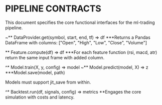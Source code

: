 # PIPELINE CONTRACTS

This document specifies the core functional interfaces for the ml-trading pipeline.

~** DataProvider.get(symbol, start, end, tf) => df
***Returns a Pandas DataFrame with columns: ["Open", "High", "Low", "Close", "Volume"]

** Feature.compute(df) => df
***For each feature function (rsi, macd, atr) return the same input frame with added column.

^* Model.train(X, y, config) => model
~** Model.predict(model, X) => z
***Model.save(model, path)

Models must support jit_save from within.

^* Backtest.run(df, signals, config) => metrics
**Engages the core simulation with costs and latency.